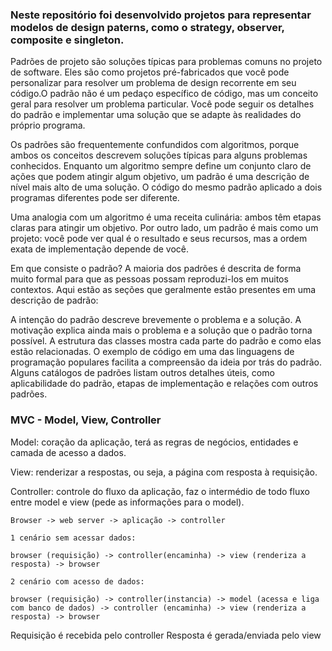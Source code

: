 
<h3>Neste repositório foi desenvolvido projetos para representar modelos de design paterns, como o strategy, observer, composite e singleton.</h3>

Padrões de projeto são soluções típicas para problemas comuns no projeto de software. Eles são como projetos pré-fabricados que você pode personalizar para resolver um problema de design recorrente em seu código.O padrão não é um pedaço específico de código, mas um conceito geral para resolver um problema particular. Você pode seguir os detalhes do padrão e implementar uma solução que se adapte às realidades do próprio programa.

Os padrões são frequentemente confundidos com algoritmos, porque ambos os conceitos descrevem soluções típicas para alguns problemas conhecidos. Enquanto um algoritmo sempre define um conjunto claro de ações que podem atingir algum objetivo, um padrão é uma descrição de nível mais alto de uma solução. O código do mesmo padrão aplicado a dois programas diferentes pode ser diferente.

Uma analogia com um algoritmo é uma receita culinária: ambos têm etapas claras para atingir um objetivo. Por outro lado, um padrão é mais como um projeto: você pode ver qual é o resultado e seus recursos, mas a ordem exata de implementação depende de você.

Em que consiste o padrão?
A maioria dos padrões é descrita de forma muito formal para que as pessoas possam reproduzi-los em muitos contextos. Aqui estão as seções que geralmente estão presentes em uma descrição de padrão:

A intenção do padrão descreve brevemente o problema e a solução.
A motivação explica ainda mais o problema e a solução que o padrão torna possível.
A estrutura das classes mostra cada parte do padrão e como elas estão relacionadas.
O exemplo de código em uma das linguagens de programação populares facilita a compreensão da ideia por trás do padrão.
Alguns catálogos de padrões listam outros detalhes úteis, como aplicabilidade do padrão, etapas de implementação e relações com outros padrões.

<h3>MVC - Model, View, Controller</h3>

Model: coração da aplicação, terá as regras de negócios, entidades e camada de acesso a dados.

View: renderizar a respostas, ou seja, a página com resposta à requisição.

Controller: controle do fluxo da aplicação, faz o intermédio de todo fluxo entre model e view (pede as informações para o model).

```
Browser -> web server -> aplicação -> controller 

1 cenário sem acessar dados:

browser (requisição) -> controller(encaminha) -> view (renderiza a resposta) -> browser

2 cenário com acesso de dados: 

browser (requisição) -> controller(instancia) -> model (acessa e liga com banco de dados) -> controller (encaminha) -> view (renderiza a resposta) -> browser 
```
Requisição é recebida pelo controller
Resposta é gerada/enviada pelo view
